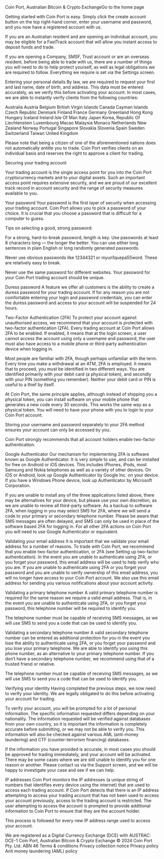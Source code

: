 Coin Port, Australian Bitcoin & Crypto ExchangeGo to the home page

Getting started with Coin Port is easy. Simply click the create account button on the top right-hand corner, enter your username and password, and you now have a registered account with us.

If you are an Australian resident and are opening an individual account, you may be eligible for a FastTrack account that will allow you instant access to deposit funds and trade.

If you are opening a Company, SMSF, Trust account or are an overseas resident, before being able to trade with us, there are a number of things you will need to do to help protect yourself, as well as legal obligations we are required to follow. Everything we require is set via the Settings screen.

Entering your personal details
By law, we are required to request your first and last name, date of birth, and address. This data must be entered accurately, as we verify this before activating your account. In most cases, we are able to instantly verify clients from the following countries:

Australia
Austria
Belgium
British Virgin Islands
Canada
Cayman Islands
Czech Republic
Denmark
Finland
France
Germany
Greenland
Hong Kong
Hungary
Iceland
Ireland
Isle Of Man
Italy
Japan
Korea, Republic Of
Liechtenstein
Luxembourg
Macao
Malaysia
Monaco
Netherlands
New Zealand
Norway
Portugal
Singapore
Slovakia
Slovenia
Spain
Sweden
Switzerland
Taiwan
United Kingdom

Please note that being a citizen of one of the aforementioned nations does not automatically entitle you to trade. Coin Port verifies clients on an individual basis and reserves the right to approve a client for trading.

Securing your trading account

Your trading account is the single access point for you into the Coin Port cryptocurrency markets and to your digital assets. Such an important access point requires extensive security, and we are proud of our excellent track record in account security and the range of security measures available to you.

Your password
Your password is the first layer of security when accessing your trading account. Coin Port allows you to pick a password of your choice. It is crucial that you choose a password that is difficult for a computer to guess.

Tips on selecting a good, strong password:

For a strong, hard-to-break password, length is key. Use passwords at least 8 characters long — the longer the better. You can use either long sentences in plain English or long randomly generated passwords.

Never use obvious passwords like 12344321 or myun1quepa55word. These are relatively easy to break.

Never use the same password for different websites. Your password for your Coin Port trading account should be unique.

Duress password
A feature we offer all customers is the ability to create a duress password for your trading account. If for any reason you are not comfortable entering your login and password credentials, you can enter the duress password and access to your account will be suspended for 24 hours.

Two-Factor Authentication (2FA)
To protect your account against unauthorised access, we recommend that your account is protected with two-factor authentication (2FA). Every trading account at Coin Port allows 2FA to be enabled. If enabled, it means that at the login screen, a user cannot access the account using only a username and password, the user must also have access to a mobile phone or third-party authentication device when logging in.

Most people are familiar with 2FA, though perhaps unfamiliar with the term. Every time you make a withdrawal at an ATM, 2FA is employed. It means that to proceed, you must be identified in two different ways. You are identified primarily with your debit card (a physical token), and secondly with your PIN (something you remember). Neither your debit card or PIN is useful to a thief by itself.

At Coin Port, the same principle applies, although instead of shipping you a physical token, you can install software on your mobile phone that generates a new code every 30 seconds. This works the same way as a physical token. You will need to have your phone with you to login to your Coin Port account.

Storing your username and password separately to your 2FA method ensures your account can only be accessed by you.

Coin Port strongly recommends that all account holders enable two-factor authentication.

Google Authenticator
Our mechanism for implementing 2FA is software known as Google Authenticator. It is very simple to use, and can be installed for free on Android or iOS devices. This includes iPhones, iPods, most Samsung and Nokia telephones as well as a variety of other devices. On iOS or Android, look up Google Authenticator by Google Inc. on your device. If you have a Windows Phone device, look up Authenticator by Microsoft Corporation.

If you are unable to install any of the three applications listed above, there may be alternatives for your device, but please use your own discretion, as we are unable to review all third-party software. As a backup to software 2FA, when logging in you may select SMS for 2FA, where we will send a code to your primary or secondary telephone number. Please be aware that SMS messages are often delayed, and SMS can only be used in place of the software based 2FA for logging in. For all other 2FA actions on Coin Port you will need to use Google Authenticator or equivalent.

Validating your email address
It is important that we validate your email address for a number of reasons. To trade with Coin Port, we recommend that you enable two-factor authentication, or 2FA (see Setting up two-factor authentication). In the event you are unable to authenticate using 2FA, or you forget your password, this email address will be used to help verify who you are. If you are unable to authenticate using 2FA or you forget your password and you are unable to verify ownership of this email address, you will no longer have access to your Coin Port account. We also use this email address for sending you various notifications about your account activity.

Validating a primary telephone number
A valid primary telephone number is required for the same reason we require a valid email address. That is, in the event you are unable to authenticate using 2FA, or you forget your password, this telephone number will be required to identify you.

The telephone number must be capable of receiving SMS messages, as we will use SMS to send you a code that can be used to identify you.

Validating a secondary telephone number
A valid secondary telephone number can be entered as additional protection for you in the event you lose the ability to authenticate using 2FA, or you forget your password and you lose your primary telephone. We are able to identify you using this phone number, as an alternative to your primary telephone number. If you don’t have a secondary telephone number, we recommend using that of a trusted friend or relative.

The telephone number must be capable of receiving SMS messages, as we will use SMS to send you a code that can be used to identify you.

Verifying your identity
Having completed the previous steps, we now need to verify your identity. We are legally obligated to do this before activating your account for trading.

To verify your account, you will be prompted for a lot of personal information. The specific information requested differs depending on your nationality. The information requested will be verified against databases from your own country, so it is important the information is completely accurate before submitting, or we may not be able to verify you. This information will also be checked against various AML (anti-money laundering) and CTF (counter-terrorism financing) databases.

If the information you have provided is accurate, in most cases you should be approved for trading immediately, and your account will be activated. There may be some cases where we are still unable to identify you for one reason or another. Please contact us via the Support screen, and we will be happy to investigate your case and see if we can help.

IP addresses
Coin Port monitors the IP addresses (a unique string of numbers that identifies every device using the internet) that are used to access each trading account. If Coin Port detects that there is an IP address attempting to access your trading account that has not been used to access your account previously, access to the trading account is restricted. The user attempting to access the account is prompted to provide additional information to Coin Port to ensure that they are the account holder.

This process is followed for every new IP address range used to access your account.



We are registered as a Digital Currency Exchange (DCE) with AUSTRAC:
DCE-1
Coin Port, Australian Bitcoin & Crypto Exchange
© 2024 Coin Port Pty. Ltd. ABN 46
Terms & conditions
Privacy collection notice
Privacy policy
Anti money laundering (AML) policy
